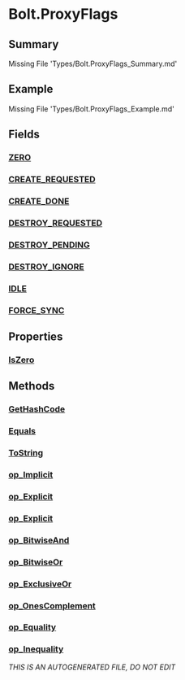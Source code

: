# Bolt.ProxyFlags
## Summary
Missing File 'Types/Bolt.ProxyFlags_Summary.md'
## Example
Missing File 'Types/Bolt.ProxyFlags_Example.md'
## Fields
### [ZERO](Bolt.ProxyFlags/F/ZERO.md)
### [CREATE_REQUESTED](Bolt.ProxyFlags/F/CREATE_REQUESTED.md)
### [CREATE_DONE](Bolt.ProxyFlags/F/CREATE_DONE.md)
### [DESTROY_REQUESTED](Bolt.ProxyFlags/F/DESTROY_REQUESTED.md)
### [DESTROY_PENDING](Bolt.ProxyFlags/F/DESTROY_PENDING.md)
### [DESTROY_IGNORE](Bolt.ProxyFlags/F/DESTROY_IGNORE.md)
### [IDLE](Bolt.ProxyFlags/F/IDLE.md)
### [FORCE_SYNC](Bolt.ProxyFlags/F/FORCE_SYNC.md)
## Properties
### [IsZero](Bolt.ProxyFlags/P/IsZero.md)
## Methods
### [GetHashCode](Bolt.ProxyFlags/M/GetHashCode.md)
### [Equals](Bolt.ProxyFlags/M/Equals.md)
### [ToString](Bolt.ProxyFlags/M/ToString.md)
### [op_Implicit](Bolt.ProxyFlags/M/op_Implicit.md)
### [op_Explicit](Bolt.ProxyFlags/M/op_Explicit.md)
### [op_Explicit](Bolt.ProxyFlags/M/op_Explicit.md)
### [op_BitwiseAnd](Bolt.ProxyFlags/M/op_BitwiseAnd.md)
### [op_BitwiseOr](Bolt.ProxyFlags/M/op_BitwiseOr.md)
### [op_ExclusiveOr](Bolt.ProxyFlags/M/op_ExclusiveOr.md)
### [op_OnesComplement](Bolt.ProxyFlags/M/op_OnesComplement.md)
### [op_Equality](Bolt.ProxyFlags/M/op_Equality.md)
### [op_Inequality](Bolt.ProxyFlags/M/op_Inequality.md)

*THIS IS AN AUTOGENERATED FILE, DO NOT EDIT*
